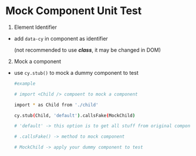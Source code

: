 # Mock Component Unit Test

1. Element Identifier

- add ```data-cy``` in component as identifier

  (not recommended to use ***class***, it may be changed in DOM)


2. Mock a component

- use ```cy.stub()``` to mock a dummy component to test

  ``` bash
  #example

  # import <Child /> compoent to mock a component

  import * as Child from './child'

  cy.stub(Child, 'default').callsFake(MockChild)

  # 'default' -> this option is to get all stuff from original component

  # .callsFake() -> method to mock component

  # MockChild -> apply your dummy component to test

  ```